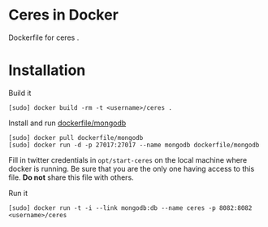 # Ceres in Docker
Dockerfile for ceres .

# Installation

Build it
```
[sudo] docker build -rm -t <username>/ceres .
```

Install and run [dockerfile/mongodb](https://index.docker.io/u/dockerfile/mongodb/ "dockerfile/mongodb")
```
[sudo] docker pull dockerfile/mongodb 
[sudo] docker run -d -p 27017:27017 --name mongodb dockerfile/mongodb
```

Fill in twitter credentials in `opt/start-ceres` on the local machine where docker is running. Be sure that you are the only one having access to this file. **Do not** share this file with others.


Run it
```
[sudo] docker run -t -i --link mongodb:db --name ceres -p 8082:8082 <username>/ceres
```

